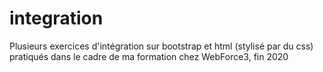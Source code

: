 # integration

Plusieurs exercices d'intégration sur bootstrap et html (stylisé par du css) pratiqués dans le cadre de ma formation chez WebForce3, fin 2020
